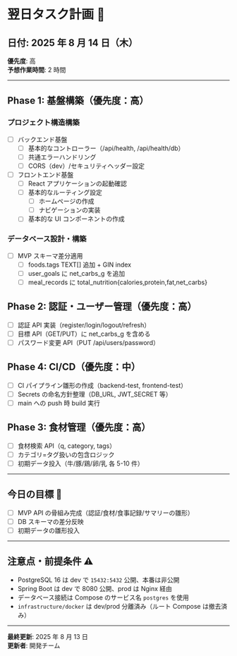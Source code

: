 # 翌日タスク計画 📅

## 日付: 2025 年 8 月 14 日（木）

**優先度**: 高  
**予想作業時間**: 2 時間

---

## Phase 1: 基盤構築（優先度：高）

### プロジェクト構造構築

- [ ] バックエンド基盤
  - [ ] 基本的なコントローラー（/api/health, /api/health/db）
  - [ ] 共通エラーハンドリング
  - [ ] CORS（dev）/セキュリティヘッダー設定
- [ ] フロントエンド基盤
  - [ ] React アプリケーションの起動確認
  - [ ] 基本的なルーティング設定
    - [ ] ホームページの作成
    - [ ] ナビゲーションの実装
  - [ ] 基本的な UI コンポーネントの作成

### データベース設計・構築

- [ ] MVP スキーマ差分適用
  - [ ] foods.tags TEXT[] 追加 + GIN index
  - [ ] user_goals に net_carbs_g を追加
  - [ ] meal_records に total_nutrition{calories,protein,fat,net_carbs}

## Phase 2: 認証・ユーザー管理（優先度：高）

- [ ] 認証 API 実装（register/login/logout/refresh）
- [ ] 目標 API（GET/PUT）に net_carbs_g を含める
- [ ] パスワード変更 API（PUT /api/users/password）

## Phase 4: CI/CD（優先度：中）

- [ ] CI パイプライン雛形の作成（backend-test, frontend-test）
- [ ] Secrets の命名方針整理（DB_URL, JWT_SECRET 等）
- [ ] main への push 時 build 実行

## Phase 3: 食材管理（優先度：高）

- [ ] 食材検索 API（q, category, tags）
- [ ] カテゴリ=タグ扱いの包含ロジック
- [ ] 初期データ投入（牛/豚/鶏/卵/乳 各 5-10 件）

---

## 今日の目標 🎯

- [ ] MVP API の骨組み完成（認証/食材/食事記録/サマリーの雛形）
- [ ] DB スキーマの差分反映
- [ ] 初期データの雛形投入

---

## 注意点・前提条件 ⚠️

- PostgreSQL 16 は dev で `15432:5432` 公開、本番は非公開
- Spring Boot は dev で 8080 公開、prod は Nginx 経由
- データベース接続は Compose のサービス名 `postgres` を使用
- `infrastructure/docker` は dev/prod 分離済み（ルート Compose は撤去済み）

---

**最終更新**: 2025 年 8 月 13 日  
**更新者**: 開発チーム
